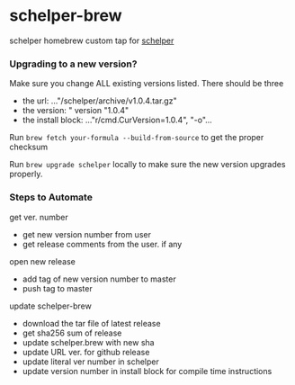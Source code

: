 # schelper-brew
schelper homebrew custom tap for [schelper](https://github.com/mdsauce/schelper)

### Upgrading to a new version?
Make sure you change ALL existing versions listed.  There should be three
- the url: ..."/schelper/archive/v1.0.4.tar.gz"
- the version: " version "1.0.4"
- the install block: ..."r/cmd.CurVersion=1.0.4", "-o"...


Run `brew fetch your-formula --build-from-source` to get the proper checksum

Run `brew upgrade schelper` locally to make sure the new version upgrades properly.


### Steps to Automate
get ver. number
- get new version number from user
- get release comments from the user.  if any

open new release
- add tag of new version number to master
- push tag to master

update schelper-brew
- download the tar file of latest release
- get sha256 sum of release
- update schelper.brew with new sha
- update URL ver. for github release  
- update literal ver number in schelper
- update version number in install block for compile time instructions
